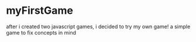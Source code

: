 # myFirstGame
after i created two javascript games, i decided to try my own game! a simple game to fix concepts in mind
